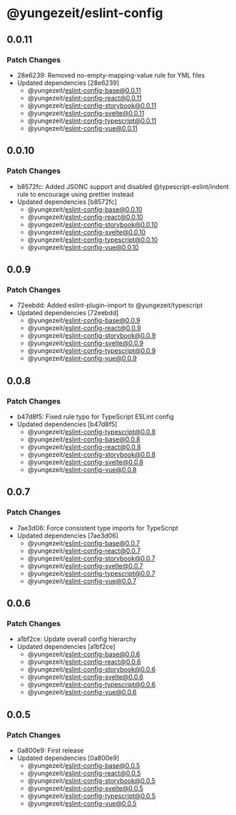 # @yungezeit/eslint-config

## 0.0.11

### Patch Changes

- 28e6239: Removed no-empty-mapping-value rule for YML files
- Updated dependencies [28e6239]
  - @yungezeit/eslint-config-base@0.0.11
  - @yungezeit/eslint-config-react@0.0.11
  - @yungezeit/eslint-config-storybook@0.0.11
  - @yungezeit/eslint-config-svelte@0.0.11
  - @yungezeit/eslint-config-typescript@0.0.11
  - @yungezeit/eslint-config-vue@0.0.11

## 0.0.10

### Patch Changes

- b8572fc: Added JSONC support and disabled @typescript-eslint/indent rule to encourage using prettier instead
- Updated dependencies [b8572fc]
  - @yungezeit/eslint-config-base@0.0.10
  - @yungezeit/eslint-config-react@0.0.10
  - @yungezeit/eslint-config-storybook@0.0.10
  - @yungezeit/eslint-config-svelte@0.0.10
  - @yungezeit/eslint-config-typescript@0.0.10
  - @yungezeit/eslint-config-vue@0.0.10

## 0.0.9

### Patch Changes

- 72eebdd: Added eslint-plugin-import to @yungezeit/typescript
- Updated dependencies [72eebdd]
  - @yungezeit/eslint-config-base@0.0.9
  - @yungezeit/eslint-config-react@0.0.9
  - @yungezeit/eslint-config-storybook@0.0.9
  - @yungezeit/eslint-config-svelte@0.0.9
  - @yungezeit/eslint-config-typescript@0.0.9
  - @yungezeit/eslint-config-vue@0.0.9

## 0.0.8

### Patch Changes

- b47d8f5: Fixed rule typo for TypeScript ESLint config
- Updated dependencies [b47d8f5]
  - @yungezeit/eslint-config-typescript@0.0.8
  - @yungezeit/eslint-config-base@0.0.8
  - @yungezeit/eslint-config-react@0.0.8
  - @yungezeit/eslint-config-storybook@0.0.8
  - @yungezeit/eslint-config-svelte@0.0.8
  - @yungezeit/eslint-config-vue@0.0.8

## 0.0.7

### Patch Changes

- 7ae3d06: Force consistent type imports for TypeScript
- Updated dependencies [7ae3d06]
  - @yungezeit/eslint-config-base@0.0.7
  - @yungezeit/eslint-config-react@0.0.7
  - @yungezeit/eslint-config-storybook@0.0.7
  - @yungezeit/eslint-config-svelte@0.0.7
  - @yungezeit/eslint-config-typescript@0.0.7
  - @yungezeit/eslint-config-vue@0.0.7

## 0.0.6

### Patch Changes

- a1bf2ce: Update overall config hierarchy
- Updated dependencies [a1bf2ce]
  - @yungezeit/eslint-config-base@0.0.6
  - @yungezeit/eslint-config-react@0.0.6
  - @yungezeit/eslint-config-storybook@0.0.6
  - @yungezeit/eslint-config-svelte@0.0.6
  - @yungezeit/eslint-config-typescript@0.0.6
  - @yungezeit/eslint-config-vue@0.0.6

## 0.0.5

### Patch Changes

- 0a800e9: First release
- Updated dependencies [0a800e9]
  - @yungezeit/eslint-config-base@0.0.5
  - @yungezeit/eslint-config-react@0.0.5
  - @yungezeit/eslint-config-storybook@0.0.5
  - @yungezeit/eslint-config-svelte@0.0.5
  - @yungezeit/eslint-config-typescript@0.0.5
  - @yungezeit/eslint-config-vue@0.0.5
